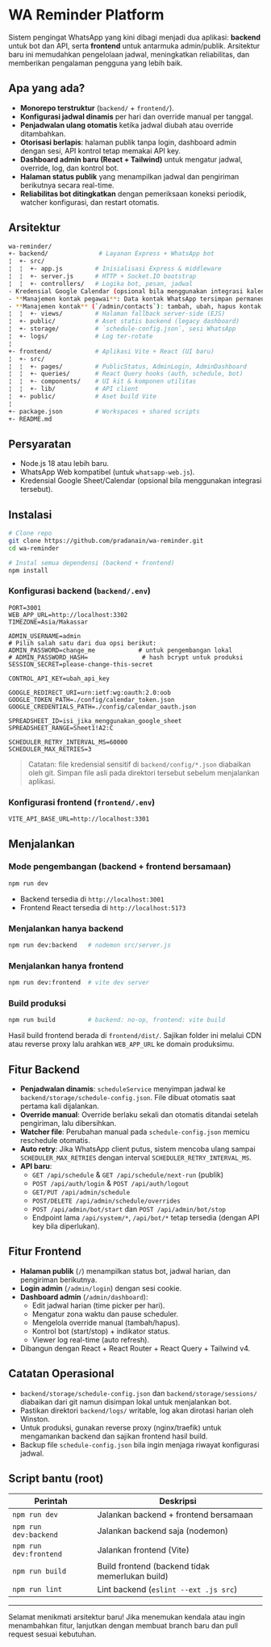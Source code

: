 # WA Reminder Platform

Sistem pengingat WhatsApp yang kini dibagi menjadi dua aplikasi: **backend** untuk bot dan API, serta **frontend** untuk antarmuka admin/publik. Arsitektur baru ini memudahkan pengelolaan jadwal, meningkatkan reliabilitas, dan memberikan pengalaman pengguna yang lebih baik.

## Apa yang ada?

- **Monorepo terstruktur** (`backend/` + `frontend/`).
- **Konfigurasi jadwal dinamis** per hari dan override manual per tanggal.
- **Penjadwalan ulang otomatis** ketika jadwal diubah atau override ditambahkan.
- **Otorisasi berlapis**: halaman publik tanpa login, dashboard admin dengan sesi, API kontrol tetap memakai API key.
- **Dashboard admin baru (React + Tailwind)** untuk mengatur jadwal, override, log, dan kontrol bot.
- **Halaman status publik** yang menampilkan jadwal dan pengiriman berikutnya secara real-time.
- **Reliabilitas bot ditingkatkan** dengan pemeriksaan koneksi periodik, watcher konfigurasi, dan restart otomatis.

## Arsitektur

```bash
wa-reminder/
+- backend/              # Layanan Express + WhatsApp bot
¦  +- src/
¦  ¦  +- app.js         # Inisialisasi Express & middleware
¦  ¦  +- server.js      # HTTP + Socket.IO bootstrap
¦  ¦  +- controllers/   # Logika bot, pesan, jadwal
- Kredensial Google Calendar (opsional bila menggunakan integrasi kalender libur).
- **Manajemen kontak pegawai**: Data kontak WhatsApp tersimpan permanen di `backend/storage/contacts.json` dan dapat diubah melalui API/halaman admin.
- **Manajemen kontak** (`/admin/contacts`): tambah, ubah, hapus kontak pegawai, serta ubah status kehadiran mereka.
¦  ¦  +- views/         # Halaman fallback server-side (EJS)
¦  +- public/           # Aset statis backend (legacy dashboard)
¦  +- storage/          # `schedule-config.json`, sesi WhatsApp
¦  +- logs/             # Log ter-rotate
¦
+- frontend/            # Aplikasi Vite + React (UI baru)
¦  +- src/
¦  ¦  +- pages/         # PublicStatus, AdminLogin, AdminDashboard
¦  ¦  +- queries/       # React Query hooks (auth, schedule, bot)
¦  ¦  +- components/    # UI kit & komponen utilitas
¦  ¦  +- lib/           # API client
¦  +- public/           # Aset build Vite
¦
+- package.json         # Workspaces + shared scripts
+- README.md
```

## Persyaratan

- Node.js 18 atau lebih baru.
- WhatsApp Web kompatibel (untuk `whatsapp-web.js`).
- Kredensial Google Sheet/Calendar (opsional bila menggunakan integrasi tersebut).

## Instalasi

```bash
# Clone repo
git clone https://github.com/pradanain/wa-reminder.git
cd wa-reminder

# Instal semua dependensi (backend + frontend)
npm install
```

### Konfigurasi backend (`backend/.env`)

```env
PORT=3001
WEB_APP_URL=http://localhost:3302
TIMEZONE=Asia/Makassar

ADMIN_USERNAME=admin
# Pilih salah satu dari dua opsi berikut:
ADMIN_PASSWORD=change_me            # untuk pengembangan lokal
# ADMIN_PASSWORD_HASH=               # hash bcrypt untuk produksi
SESSION_SECRET=please-change-this-secret

CONTROL_API_KEY=ubah_api_key

GOOGLE_REDIRECT_URI=urn:ietf:wg:oauth:2.0:oob
GOOGLE_TOKEN_PATH=./config/calendar_token.json
GOOGLE_CREDENTIALS_PATH=./config/calendar_oauth.json

SPREADSHEET_ID=isi_jika_menggunakan_google_sheet
SPREADSHEET_RANGE=Sheet1!A2:C

SCHEDULER_RETRY_INTERVAL_MS=60000
SCHEDULER_MAX_RETRIES=3
```

> Catatan: file kredensial sensitif di `backend/config/*.json` diabaikan oleh git. Simpan file asli pada direktori tersebut sebelum menjalankan aplikasi.

### Konfigurasi frontend (`frontend/.env`)

```env
VITE_API_BASE_URL=http://localhost:3301
```

## Menjalankan

### Mode pengembangan (backend + frontend bersamaan)

```bash
npm run dev
```

- Backend tersedia di `http://localhost:3001`
- Frontend React tersedia di `http://localhost:5173`

### Menjalankan hanya backend

```bash
npm run dev:backend   # nodemon src/server.js
```

### Menjalankan hanya frontend

```bash
npm run dev:frontend  # vite dev server
```

### Build produksi

```bash
npm run build         # backend: no-op, frontend: vite build
```

Hasil build frontend berada di `frontend/dist/`. Sajikan folder ini melalui CDN atau reverse proxy lalu arahkan `WEB_APP_URL` ke domain produksimu.

## Fitur Backend

- **Penjadwalan dinamis**: `scheduleService` menyimpan jadwal ke `backend/storage/schedule-config.json`. File dibuat otomatis saat pertama kali dijalankan.
- **Override manual**: Override berlaku sekali dan otomatis ditandai setelah pengiriman, lalu dibersihkan.
- **Watcher file**: Perubahan manual pada `schedule-config.json` memicu reschedule otomatis.
- **Auto retry**: Jika WhatsApp client putus, sistem mencoba ulang sampai `SCHEDULER_MAX_RETRIES` dengan interval `SCHEDULER_RETRY_INTERVAL_MS`.
- **API baru**:
  - `GET /api/schedule` & `GET /api/schedule/next-run` (publik)
  - `POST /api/auth/login` & `POST /api/auth/logout`
  - `GET/PUT /api/admin/schedule`
  - `POST/DELETE /api/admin/schedule/overrides`
  - `POST /api/admin/bot/start` dan `POST /api/admin/bot/stop`
  - Endpoint lama `/api/system/*`, `/api/bot/*` tetap tersedia (dengan API key bila diperlukan).

## Fitur Frontend

- **Halaman publik** (`/`) menampilkan status bot, jadwal harian, dan pengiriman berikutnya.
- **Login admin** (`/admin/login`) dengan sesi cookie.
- **Dashboard admin** (`/admin/dashboard`):
  - Edit jadwal harian (time picker per hari).
  - Mengatur zona waktu dan pause scheduler.
  - Mengelola override manual (tambah/hapus).
  - Kontrol bot (start/stop) + indikator status.
  - Viewer log real-time (auto refresh).
- Dibangun dengan React + React Router + React Query + Tailwind v4.

## Catatan Operasional

- `backend/storage/schedule-config.json` dan `backend/storage/sessions/` diabaikan dari git namun disimpan lokal untuk menjalankan bot.
- Pastikan direktori `backend/logs/` writable, log akan dirotasi harian oleh Winston.
- Untuk produksi, gunakan reverse proxy (nginx/traefik) untuk mengamankan backend dan sajikan frontend hasil build.
- Backup file `schedule-config.json` bila ingin menjaga riwayat konfigurasi jadwal.

## Script bantu (root)

| Perintah                 | Deskripsi                                       |
| ------------------------ | ----------------------------------------------- |
| `npm run dev`          | Jalankan backend + frontend bersamaan           |
| `npm run dev:backend`  | Jalankan backend saja (nodemon)                 |
| `npm run dev:frontend` | Jalankan frontend (Vite)                        |
| `npm run build`        | Build frontend (backend tidak memerlukan build) |
| `npm run lint`         | Lint backend (`eslint --ext .js src`)         |

---

Selamat menikmati arsitektur baru! Jika menemukan kendala atau ingin menambahkan fitur, lanjutkan dengan membuat branch baru dan pull request sesuai kebutuhan.
